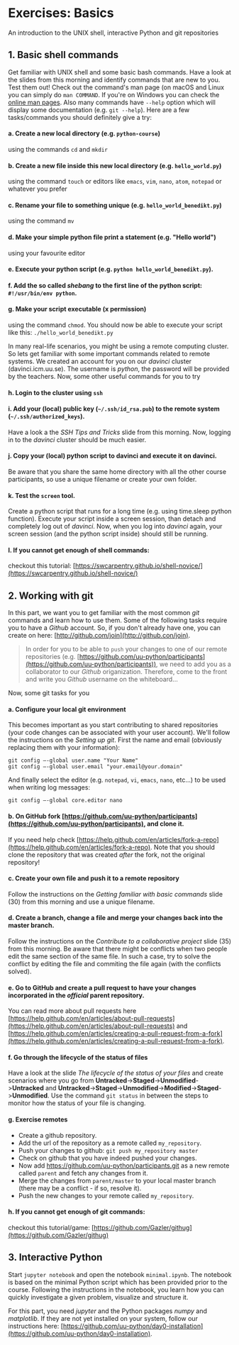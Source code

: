 # Exercises: Basics
An introduction to the UNIX shell, interactive Python and git repositories

## 1. Basic shell commands
Get familiar with UNIX shell and some basic bash commands. Have a look at the slides from this morning and identify commands that are new to you. Test them out! Check out the command's man page (on macOS and Linux you can simply do ```man COMMAND```. If you're on Windows you can check the [online man pages](https://linux.die.net/man/). Also many commands have `--help` option which will display some documentation (e.g. `git --help`). Here are a few tasks/commands you should definitely give a try:

#### a. Create a new local directory (e.g. `python-course`) 
using the commands ```cd``` and ```mkdir```
#### b. Create a new file inside this new local directory (e.g. `hello_world.py`) 
using the command ```touch``` or editors like ```emacs```, ```vim```, ```nano```, `atom`, `notepad` or whatever you prefer
#### c. Rename your file to something unique (e.g. `hello_world_benedikt.py`)
using the command `mv`
#### d. Make your simple python file print a statement (e.g. "Hello world") 
using your favourite editor
#### e. Execute your python script (e.g. `python hello_world_benedikt.py`).
#### f. Add the so called *shebang* to the first line of the python script: ```#!/usr/bin/env python```.
#### g. Make your script executable (x permission) 
using the command ```chmod```. You should now be able to execute your script like this: ```./hello_world_benedikt.py```

In many real-life scenarios, you might be using a remote computing cluster. So lets get familiar with some important commands related to remote systems. We created an account for you on our *davinci* cluster (davinci.icm.uu.se). The username is *python*, the password will be provided by the teachers. Now, some other useful commands for you to try

#### h. Login to the cluster using ```ssh```
#### i. Add your (local) public key (```~/.ssh/id_rsa.pub```) to the remote system (```~/.ssh/authorized_keys```). 
Have a look a the *SSH Tips and Tricks* slide from this morning. Now, logging in to the *davinci* cluster should be much easier.
#### j. Copy your (local) python script to davinci and execute it on davinci. 
Be aware that you share the same home directory with all the other course participants, so use a unique filename or create your own folder. 
#### k. Test the ```screen``` tool. 
Create a python script that runs for a long time (e.g. using time.sleep python function). Execute your script inside a screen session, than detach and completely log out of *davinci*. Now, when you log into *davinci* again, your screen session (and the python script inside) should still be running. 
#### l. If you cannot get enough of shell commands: 
checkout this tutorial: [https://swcarpentry.github.io/shell-novice/](https://swcarpentry.github.io/shell-novice/)

## 2. Working with git
In this part, we want you to get familiar with the most common *git* commands and learn how to use them. Some of the following tasks require you to have a *Github* account. So, if you don't already have one, you can create on here: [http://github.com/join](http://github.con/join). 

> In order for you to be able to ```push``` your changes to one of our remote repositories (e.g. [https://github.com/uu-python/participants](https://github.com/uu-python/participants)), we need to add you as a collaborator to our *Github* origanization. Therefore, come to the front and write you *Github* username on the whiteboard...

Now, some git tasks for you

#### a. Configure your local git environment
This becomes important as you start contributing to shared repositories (your code changes can be associated with your user account).
We'll follow the instructions on the *Setting up git*.
First the name and email (obviously replacing them with your information):

	git config —-global user.name "Your Name"
	git config —-global user.email "your.email@your.domain"

And finally select the editor (e.g. `notepad`, `vi`, `emacs`, `nano`, etc...) to be used when writing log messages:

	git config —-global core.editor nano

#### b. On GitHub fork [https://github.com/uu-python/participants](https://github.com/uu-python/participants), and clone it.
If you need help check [https://help.github.com/en/articles/fork-a-repo](https://help.github.com/en/articles/fork-a-repo).
Note that you should clone the repository that was created *after* the fork, not the original repository!

#### c. Create your own file and push it to a remote repository
Follow the instructions on the *Getting familiar with basic commands* slide (30) from this morning and use a unique filename.

#### d. Create a branch, change a file and merge your changes back into the master branch. 
Follow the instructions on the *Contribute to a collaborative project*  slide (35) from this morning. Be aware that there might be conflicts when two people edit the same section of the same file. In such a case, try to solve the conflict by editing the file and commiting the file again (with the conflicts solved).

#### e. Go to GitHub and create a pull request to have your changes incorporated in the *official* parent repository.
You can read more about pull requests here [https://help.github.com/en/articles/about-pull-requests](https://help.github.com/en/articles/about-pull-requests) and [https://help.github.com/en/articles/creating-a-pull-request-from-a-fork](https://help.github.com/en/articles/creating-a-pull-request-from-a-fork).

#### f. Go through the lifecycle of the status of files
Have a look at the slide *The lifecycle of the status of your files* and create scenarios where you go from **Untracked**->**Staged**->**Unmodified**->**Untracked** and **Untracked**->**Staged**->**Unmodified**->**Modified**->**Staged**->**Unmodified**. Use the command ```git status``` in between the steps to monitor how the status of your file is changing.

#### g. Exercise remotes
- Create a github repository.
- Add the url of the repository as a remote called `my_repository`.
- Push your changes to github: `git push my_repository master`
- Check on github that you have indeed pushed your changes.
- Now add https://github.com/uu-python/participants.git as a new remote called `parent` and fetch any changes from it.
- Merge the changes from `parent/master` to your local master branch (there may be a conflict - if so, resolve it).
- Push the new changes to your remote called `my_repository`.

#### h. If you cannot get enough of git commands:
checkout this tutorial/game: [https://github.com/Gazler/githug](https://github.com/Gazler/githug)

## 3. Interactive Python

Start ```jupyter notebook``` and open the notebook ```minimal.ipynb```. The notebook is based on the minimal Python script which has been provided prior to the course. Following the instructions in the notebook, you learn how you can quickly investigate a given problem, visualize and structure it. 

For this part, you need *jupyter* and the Python packages *numpy* and *matplotlib*. If they are not yet installed on your system, follow our instructions here: [https://github.com/uu-python/day0-installation](https://github.com/uu-python/day0-installation).
